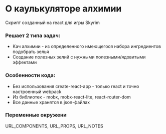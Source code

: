 # О каулькуляторе алхимии
Скрипт созданный на react для игры Skyrim

### Решает 2 типа задач:
- Кач алхимии - из определенного имеющегося набора ингредиентов подобрать зелья
- Создание полезных зелий с нужными полезными/ядовитыми эффектами

### Особенности кода:
- Без использования create-react-app - только react и точно настроенный webpack
- Из библиотек - mobx, mobx-react-lite, react-router-dom
- Все данные хранятся в json-файлах

### Переменные окружени
URL_COMPONENTS, URL_PROPS, URL_NOTES